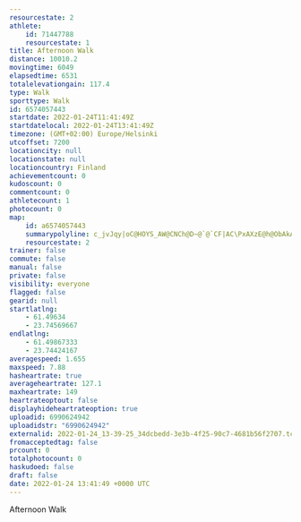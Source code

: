 ```yaml
---
resourcestate: 2
athlete:
    id: 71447788
    resourcestate: 1
title: Afternoon Walk
distance: 10010.2
movingtime: 6049
elapsedtime: 6531
totalelevationgain: 117.4
type: Walk
sporttype: Walk
id: 6574057443
startdate: 2022-01-24T11:41:49Z
startdatelocal: 2022-01-24T13:41:49Z
timezone: (GMT+02:00) Europe/Helsinki
utcoffset: 7200
locationcity: null
locationstate: null
locationcountry: Finland
achievementcount: 0
kudoscount: 0
commentcount: 0
athletecount: 1
photocount: 0
map:
    id: a6574057443
    summarypolyline: c_jvJqy|oC@HOYS_AW@CNCh@D~@`@`CF|AC\PxAXzE@h@ObAkAbCQp@SpAc@|DFl@UjH@~EEn@OROjCJjBCbCJlEFd@O`BM^QfCa@tBOfDLbC?tDQnE@pAIn@MlDIj@ItB_@tA]d@Wr@Gp@Ux@MJe@~@GZs@hASt@w@xAa@h@_@rBq@zAI`@]b@w@vD[t@eBlGi@~AMt@oAbDSx@SXe@jCyArEM~@u@`BkAfEKJM`A_@r@i@wCIOMAOx@MVCxBDXWrDG`@SRGt@Qt@wAj@_@K{@|Bi@rEs@lD]dASlA?f@QtA{@~DWlB@`BKrABzAEr@Pv@PnAOlBMTKn@B`FAxAIz@@`@Sn@SdB_@x@a@bDGf@Ol@Az@YrBUt@u@vFg@bCBVn@tAC^uAhFi@nAQLa@t@gANSz@c@j@HNAb@g@~Bg@nBg@bDAp@g@nCQjB}@bF]`FDt@GnAX\?fA]|HUfCSxES~ASd@k@p@iBvAw@`@aBBHPEDHZA`Ao@nCc@r@[E_C^y@r@}@nB_BfF[pAoAlA{@pBo@jCQ|A@XJJENzBtEJBX]zAqC|A{Ad@}@h@_@hAkE`@y@Ds@vAiHn@gB?OSe@g@m@l@cA\uAFuBIGAYSU|ABrAe@nBkBX_@Lc@XyBL}CToBJ_DLeB@gBJ_BEUSSAQPiA?gAP}BtAoHNyBDgALk@Bk@FGRqAFq@Cs@r@qBXcB@o@^o@Lo@Tc@DwAXgBJcBDQ^q@RgAHmAv@{FPeBDsAPy@DeAHeABAQEPuDCm@YsBBe@r@yBNyAFsALa@CyBR[EANc@F{@\wAE[BuBJoAXaBBoAh@sCDw@`@{Bl@wE@aDp@iGD_ANcARm@NyAXuA^iDXkANmBj@sDR{BTmADBLa@F_ATqAdAmEr@kB\yA|@iBhAgDz@aDp@cE`@}AVg@RiAd@}AvBgFHe@`@u@PaAj@{ATcAjAQb@_A^d@LAAELWMs@Ca@Jg@DcAZsB@kAFa@GaBBy@Ri@IM@IVI@YE_@FU[_Ha@_LYgD]oAQkB]gB@]Ik@J]~@aAJCp@yA@i@Iu@Da@OWEgBN_BKgAJo@Gq@Oe@A}@MoACw@DWQiABoA[{BA_APs@AQ\u@t@EJUEgCN[ZIvAu@f@M\[
    resourcestate: 2
trainer: false
commute: false
manual: false
private: false
visibility: everyone
flagged: false
gearid: null
startlatlng:
    - 61.49634
    - 23.74569667
endlatlng:
    - 61.49867333
    - 23.74424167
averagespeed: 1.655
maxspeed: 7.88
hasheartrate: true
averageheartrate: 127.1
maxheartrate: 149
heartrateoptout: false
displayhideheartrateoption: true
uploadid: 6990624942
uploadidstr: "6990624942"
externalid: 2022-01-24_13-39-25_34dcbedd-3e3b-4f25-90c7-4681b56f2707.tcx
fromacceptedtag: false
prcount: 0
totalphotocount: 0
haskudoed: false
draft: false
date: 2022-01-24 13:41:49 +0000 UTC
---
```

Afternoon Walk